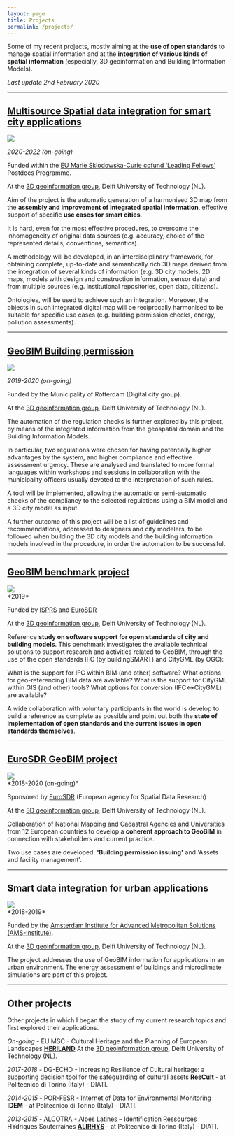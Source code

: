 ```yaml
---
layout: page
title: Projects
permalink: /projects/
---
```


Some of my recent projects, mostly aiming at the **use of open standards** to manage spatial information and at the **integration of various kinds of spatial information** (especially, 3D geoinformation and Building Information Models).

*Last update 2nd February 2020*

---

## [Multisource Spatial data integration for smart city applications](https://3d.bk.tudelft.nl/projects/leadingfellow/)
<div class="row">
  <div class="col-sm-12 col-xs-12"><img class="img-responsive" src="{{ "/img/LF.gif" }}" style="max-height: 200px"></div>
</div>

*2020-2022 (on-going)*

Funded within the [EU Marie Sklodowska-Curie cofund ‘Leading Fellows’](https://leadingfellows.eu) Postdocs Programme.

At the [3D geoinformation group](https://3d.bk.tudelft.nl), Delft University of Technology (NL).

Aim of the project is the automatic generation of a harmonised 3D map from the **assembly and improvement of integrated spatial information**, effective support of specific **use cases for smart cities**.

It is hard, even for the most effective procedures, to overcome the inhomogeneity of original data sources (e.g. accuracy, choice of the represented details, conventions, semantics).

A methodology will be developed, in an interdisciplinary framework, for obtaining complete, up-to-date and semantically rich 3D maps derived from the integration of several kinds of information (e.g. 3D city models, 2D maps, models with design and construction information, sensor data) and from multiple sources (e.g. institutional repositories, open data, citizens).

Ontologies, will be used to achieve such an integration. Moreover, the objects in such integrated digital map will be reciprocally harmonised to be suitable for specific use cases (e.g. building permission checks, energy, pollution assessments).

---
<!--
## European network for Digital Building Permission
<div class="row">
  <div class="col-sm-12 col-xs-12"><img class="img-responsive" src="{{ "/img/RotterdamBP.png" }}" style="max-height: 200px"></div>
</div>

*from 2020 (on-going)*

Spontaneous organisation ...




---
-->



## [GeoBIM Building permission](https://3d.bk.tudelft.nl/projects/rotterdamgeobim_bp/)
<div class="row">
  <div class="col-sm-12 col-xs-12"><img class="img-responsive" src="{{ "/img/RotterdamBP.png" }}" style="max-height: 200px"></div>
</div>

*2019-2020 (on-going)*

Funded by the Municipality of Rotterdam (Digital city group).

At the [3D geoinformation group](https://3d.bk.tudelft.nl), Delft University of Technology (NL).


The automation of the regulation checks is further explored by this project, by means of the integrated information from the geospatial domain and the Building Information Models.

In particular, two regulations were chosen for having potentially higher advantages by the system, and higher compliance and effective assessment urgency. These are analysed and translated to more formal languages within workshops and sessions in collaboration with the municipality officers usually devoted to the interpretation of such rules.

A tool will be implemented, allowing the automatic or semi-automatic checks of the compliancy to the selected regulations using a BIM model and a 3D city model as input.

A further outcome of this project will be a list of guidelines and recommendations, addressed to designers and city modelers, to be followed when building the 3D city models and the building information models involved in the procedure, in order the automation to be successful.

---

## [GeoBIM benchmark project](https://3d.bk.tudelft.nl/projects/geobim-benchmark/)
<div class="row">
  <div class="col-sm-12 col-xs-12"><img class="img-responsive" src="{{ "/img/logohome.gif" }}" style="max-height: 200px"></div>
</div>
*2019*

Funded by [ISPRS](https://www.isprs.org) and [EuroSDR](http://www.eurosdr.net)

At the [3D geoinformation group](https://3d.bk.tudelft.nl), Delft University of Technology (NL).

Reference **study on software support for open standards of city and building models**.
This benchmark investigates the available technical solutions to support research and activities related to GeoBIM, through the use of the open standards IFC (by buildingSMART) and CityGML (by OGC):

What is the support for IFC within BIM (and other) software? What options for geo-referencing BIM data are available? What is the support for CityGML within GIS (and other) tools? What options for conversion (IFC↔CityGML) are available?

A wide collaboration with voluntary participants in the world is develop to build a reference as complete as possible and point out both the **state of implementation of open standards and the current issues in open standards themselves**.

---

## [EuroSDR GeoBIM project](https://3d.bk.tudelft.nl/projects/eurosdr-geobim/)
<div class="row">
  <div class="col-sm-12 col-xs-12"><img class="img-responsive" src="{{ "/img/eurosdrgeobim.gif" }}" style="max-height: 200px"></div>
</div>
*2018-2020 (on-going)*

Sponsored by [EuroSDR](http://www.eurosdr.net) (European agency for Spatial Data Research)

At the [3D geoinformation group](https://3d.bk.tudelft.nl), Delft University of Technology (NL).

Collaboration of National Mapping and Cadastral Agencies and Universities from 12 European countries to develop a **coherent approach to GeoBIM** in connection with stakeholders and current practice.

Two use cases are developed: **'Building permission issuing'** and 'Assets and facility management'.

---

## Smart data integration for urban applications
<div class="row">
  <div class="col-sm-12 col-xs-12"><img class="img-responsive" src="{{ "/img/amsgeobim.jpg" }}" style="max-height: 200px"></div>
</div>
*2018-2019*

Funded by the [Amsterdam Institute for Advanced Metropolitan Solutions (AMS-Institute)](ams-institute.org).

At the [3D geoinformation group](https://3d.bk.tudelft.nl), Delft University of Technology (NL).

The project addresses the use of GeoBIM information for applications in an urban environment. The energy assessment of buildings and microclimate simulations are part of this project.

---

## Other projects

Other projects in which I began the study of my current research topics and first explored their applications.


*On-going* - EU MSC - Cultural Heritage and the Planning of European Landscapes **[HERILAND](https://www.heriland.eu)** At the [3D geoinformation group](https://3d.bk.tudelft.nl), Delft University of Technology (NL).

*2017-2018* - DG-ECHO - Increasing Resilience of Cultural heritage: a supporting decision tool for the safeguarding of cultural assets **[ResCult](https://www.rescult-project.eu)** - at Politecnico di Torino (Italy) - DIATI.

*2014-2015* - POR-FESR - Internet of Data for Environmental Monitoring **IDEM** - at Politecnico di Torino (Italy) - DIATI.

*2013-2015* - ALCOTRA - Alpes Latines – Identification Ressources HYdriques Souterraines **[ALIRHYS](https://areeweb.polito.it/ricerca/ALIRHYS/en/home-en/)** - at Politecnico di Torino (Italy) - DIATI.
